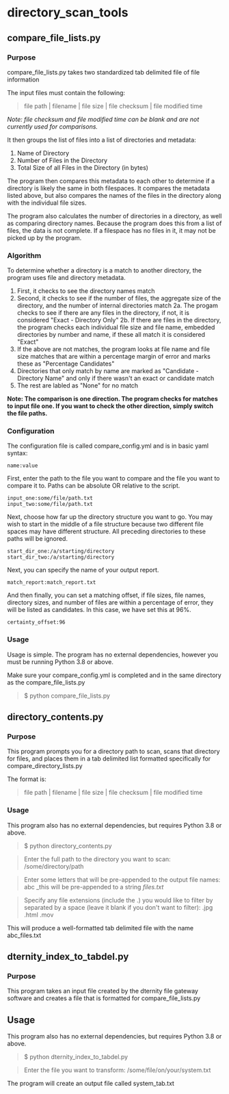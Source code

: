 # directory_scan_tools

## compare_file_lists.py

### Purpose
compare_file_lists.py takes two standardized tab delimited file of file information

The input files must contain the following:

> file path | filename | file size | file checksum | file modified time

_Note: file checksum and file modified time can be blank and are not currently used for comparisons._

It then groups the list of files into a list of directories and metadata:
  1. Name of Directory
  2. Number of Files in the Directory
  3. Total Size of all Files in the Directory (in bytes)

The program then compares this metadata to each other to determine if a directory is likely the same in both filespaces.
It compares the metadata listed above, but also compares the names of the files in the directory along with the individual file sizes.

The program also calculates the number of directories in a directory, as well as comparing directory names.  Because the program does this from a list of files, the data is not complete.  If a filespace has no files in it, it may not be picked up by the program.

### Algorithm
To determine whether a directory is a match to another directory, the program uses file and directory metadata.

  1. First, it checks to see the directory names match
  2. Second, it checks to see if the number of files, the aggregate size of the directory, and the number of internal directories match
    2a. The progam checks to see if there are any files in the directory, if not, it is considered "Exact - Directory Only"
    2b. If there are files in the directory, the program checks each individual file size and file name, embedded directories by number and name, if these all match it is considered "Exact"
  3. If the above are not matches, the program looks at file name and file size matches that are within a percentage margin of error and marks these as "Percentage Candidates"
  4. Directories that only match by name are marked as "Candidate - Directory Name" and only if there wasn't an exact or candidate match
  5. The rest are labled as "None" for no match

**Note: The comparison is one direction.  The program checks for matches to input file one.  If you want to check the other direction, simply switch the file paths.**

### Configuration
The configuration file is called compare_config.yml and is in basic yaml syntax:

```
name:value
```

First, enter the path to the file you want to compare and the file you want to compare it to.  Paths can be absolute OR relative to the script.

```
input_one:some/file/path.txt
input_two:some/file/path.txt
```
Next, choose how far up the directory structure you want to go.  You may wish to start in the middle of a file structure because two different file spaces may have different structure.  All preceding directories to these paths will be ignored.

```
start_dir_one:/a/starting/directory
start_dir_two:/a/starting/directory
```

Next, you can specify the name of your output report.

```
match_report:match_report.txt
```

And then finally, you can set a matching offset, if file sizes, file names, directory sizes, and number of files are within a percentage of error, they will be listed as candidates.  In this case, we have set this at 96%.

```
certainty_offset:96
```

### Usage

Usage is simple.  The program has no external dependencies, however you must be running Python 3.8 or above.

Make sure your compare_config.yml is completed and in the same directory as the compare_file_lists.py

> $ python compare_file_lists.py

## directory_contents.py

### Purpose

This program prompts you for a directory path to scan, scans that directory for files, and places them in a tab delimited list formatted specifically for compare_directory_lists.py

The format is:

> file path | filename | file size | file checksum | file modified time

### Usage

This program also has no external dependencies, but requires Python 3.8 or above.

> $ python directory_contents.py

> Enter the full path to the directory you want to scan: /some/directory/path

> Enter some letters that will be pre-appended to the output file names: abc _this will be pre-appended to a string _files.txt_

> Specify any file extensions (include the .) you would like to filter by separated by a space (leave it blank if you don't want to filter): .jpg .html .mov

This will produce a well-formatted tab delimited file with the name abc_files.txt

## dternity_index_to_tabdel.py

### Purpose

This program takes an input file created by the dternity file gateway software and creates a file that is formatted for compare_file_lists.py

## Usage

This program also has no external dependencies, but requires Python 3.8 or above.

> $ python dternity_index_to_tabdel.py

> Enter the file you want to transform: /some/file/on/your/system.txt

The program will create an output file called system_tab.txt
